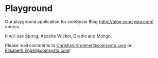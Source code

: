 Playground
==========

Our playground application for comSysto Blog (http://blog.comsysto.com) entries.

It will use Spring, Apache Wicket, Gradle and Mongo. 

Please mail comments to Christian.Kroemer@comsysto.com or Elisabeth.Engel@comsysto.com!
